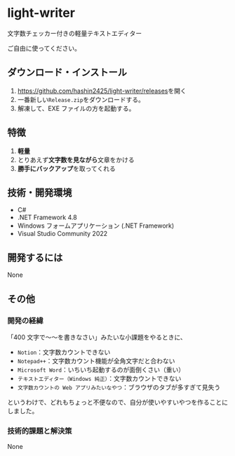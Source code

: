 # light-writer

文字数チェッカー付きの軽量テキストエディター

ご自由に使ってください。

## ダウンロード・インストール

1. <https://github.com/hashin2425/light-writer/releases>を開く
2. 一番新しい`Release.zip`をダウンロードする。
3. 解凍して、EXE ファイルの方を起動する。

## 特徴

1. **軽量**
2. とりあえず**文字数を見ながら**文章をかける
3. **勝手にバックアップ**を取ってくれる

## 技術・開発環境

- C#
- .NET Framework 4.8
- Windows フォームアプリケーション (.NET Framework)
- Visual Studio Community 2022

## 開発するには

None

## その他

### 開発の経緯

「400 文字で～～を書きなさい」みたいな小課題をやるときに、

- `Notion`：文字数カウントできない
- `Notepad++`：文字数カウント機能が全角文字だと合わない
- `Microsoft Word`：いちいち起動するのが面倒くさい（重い）
- `テキストエディター（Windows 純正）`：文字数カウントできない
- `文字数カウントの Web アプリみたいなやつ`：ブラウザのタブが多すぎて見失う

というわけで、どれもちょっと不便なので、自分が使いやすいやつを作ることにしました。

### 技術的課題と解決策

None
